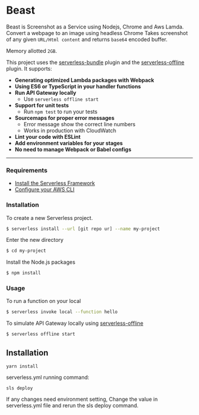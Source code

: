# Beast

Beast is Screenshot as a Service using Nodejs, Chrome and Aws Lamda.
Convert a webpage to an image using headless Chrome
Takes screenshot of any given `URL/Html content` and returns `base64` encoded
buffer.

Memory allotted `2GB`.

This project uses the
[serverless-bundle](https://github.com/AnomalyInnovations/serverless-bundle)
plugin and the [serverless-offline](https://github.com/dherault/serverless-offline) plugin.
It supports:

- **Generating optimized Lambda packages with Webpack**
- **Using ES6 or TypeScript in your handler functions**
- **Run API Gateway locally**
    - Use `serverless offline start`
- **Support for unit tests**
    - Run `npm test` to run your tests
- **Sourcemaps for proper error messages**
    - Error message show the correct line numbers
    - Works in production with CloudWatch
- **Lint your code with ESLint**
- **Add environment variables for your stages**
- **No need to manage Webpack or Babel configs**

---

### Requirements

- [Install the Serverless Framework](https://serverless.com/framework/docs/providers/aws/guide/installation/)
- [Configure your AWS CLI](https://serverless.com/framework/docs/providers/aws/guide/credentials/)

### Installation

To create a new Serverless project.

``` bash
$ serverless install --url [git repo ur] --name my-project
```

Enter the new directory

``` bash
$ cd my-project
```

Install the Node.js packages

``` bash
$ npm install
```

### Usage

To run a function on your local

``` bash
$ serverless invoke local --function hello
```

To simulate API Gateway locally using [serverless-offline](https://github.com/dherault/serverless-offline)

``` bash
$ serverless offline start
```

## Installation

```shell
yarn install
```

serverless.yml running command:

```shell
sls deploy
```

If any changes need environment setting, Change the value in 
serverless.yml file and rerun the sls deploy command.
